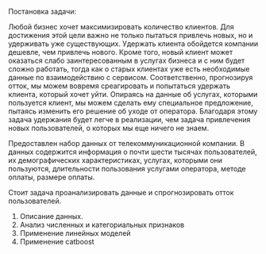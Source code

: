 Постановка задачи:

Любой бизнес хочет максимизировать количество клиентов. Для достижения этой цели важно не только пытаться привлечь новых, но и удерживать уже существующих. 
Удержать клиента обойдется компании дешевле, чем привлечь нового. Кроме того, новый клиент может оказаться слабо заинтересованным в услугах бизнеса и с ним 
будет сложно работать, тогда как о старых клиентах уже есть необходимые данные по взаимодействию с сервисом. Соответственно, прогнозируя отток, мы можем вовремя 
среагировать и попытаться удержать клиента, который хочет уйти. Опираясь на данные об услугах, которыми пользуется клиент, мы можем сделать ему специальное 
предложение, пытаясь изменить его решение об уходе от оператора. Благодаря этому задача удержания будет легче в реализации, чем задача привлечения 
новых пользователей, о которых мы еще ничего не знаем.

Предоставлен набор данных от телекоммуникационной компании. В данных содержится информация о почти шести тысячах пользователей, их демографических 
характеристиках, услугах, которыми они пользуются, длительности пользования услугами оператора, методе оплаты, размере оплаты.

Cтоит задача проанализировать данные и спрогнозировать отток пользователей.

1) Описание данных.
2) Анализ численных и категориальных признаков
3) Применение линейных моделей
4) Применение catboost
